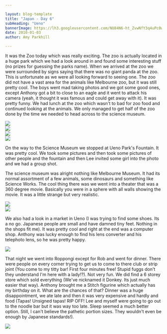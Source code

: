 ```yaml
---

layout: blog-template
title: "Japan - Day 6"
subHeading: "Ueno"
bannerImage: https://lh3.googleusercontent.com/NU84N6-ht_ZvwNfY3q4uPc0wusk6KScfYCxrRRulmKneemIMOMPc9ZetXAlF_OQfaoBNqJhi7azRccPkUV4VwI2V-u7w5GYNCaape6kuYa2Sl6HoIMV4c2HO42UpAqX6g1lhVy6d61F8-hdf4uhOpa7lO7NYJliBv58pWcxTuj7JBtkx7AqO4ESjtwwScl4s2xK04pfqJjqQ9JE_juPaPfk28wLm_AwPD8TB2eXzLJe6oE19R8r6OhdDW5TcrhE6Fqp5Te7_oO8mr2g246NYHDNsWySBehQII2a-KyXToy2owxcVNAP9npxNTWZ6btwnMCaW7nvB6YDzF_OjVQkyiFZlLtUUTM7O1DxF5dyoQeOImb86V0eLdjpZik-KyW4RsoQWIagPApcNrBfOcSmLWnMV81xfGtWym5JOZdFtpOiM3jLdhSjfy5evNVWtg8FMlVsYVVL0Ft_oM4y1BoAlRqctnK0dhC56MOrp2NLzxXIttOCBNl9RGcNAwoYUoCEJDLKNx9wcYBm8AhznB7U82y9tdjnw_yzVMl5PTtczVk5nSGlF_9z67C0RJwJ2lvQi_fsPtd-6IZ92QYWQ3q5mh8F4pn9fEj2kl_u4YztKUVlVQqgW=w1366-h196-no
date: 2010-01-03
author: Amy Parkhill

---
```

It was the Zoo today which was really exciting. The zoo is actually located in a huge park which we had a look around in and found some interesting stuff (no prizes for guessing the parks name). When we arrived at the zoo we were surrounded by signs saying that there was no giant panda at the zoo. This is unfortunate as we were all looking forward to seeing one. The zoo did not have a vast area for the animals like Melbourne zoo, but it was still pretty cool. The boys went mad taking photos and we got some good ones, except Anthony got a bit to close to an eagle and it went to attack his camera (yeah, it thought it was famous and could get away with it). It was pretty funny. We had lunch at the zoo which wasn't to bad for zoo food and continued looking at the animals. We only managed to get half of the zoo done by the time we needed to head across to the science museum.

<div class="center-image"><img src="https://3.bp.blogspot.com/-OYRgEsFo0Ng/WBbpM-aqPnI/AAAAAAAACcU/qod9u-3RBFADQsfjUw6pfqFjwOlgvcDngCEw/s320/dscf0966%255B1%255D.jpg" /></div>
<div class="center-image"><img src="https://4.bp.blogspot.com/-AJkuOdRjaEQ/WBbp36RTjfI/AAAAAAAACcg/Zp8aGEB60HoUIqHaZ7OI7uAMBnpyWU46gCEw/s320/dscf1031%255B1%255D.jpg" /></div>
<div class="center-image"><img src="https://4.bp.blogspot.com/-_dpWS7PCkKo/WBbqcdmlL-I/AAAAAAAACco/a7ZuCJNb4Bo2XkBv-IWiVcBPn-A5tDIvwCEw/s320/img_1492%255B1%255D.jpg" /></div>
<div class="center-image"><img src="https://1.bp.blogspot.com/-OaEB4V-LDkE/WBbq7AUOVTI/AAAAAAAACck/3yw9G3hnLG0WAe22vWBUsSKQSQ1_bdsawCEw/s320/img_1536%255B1%255D.jpg" /></div>

On the way to the Science Museum we stopped at Ueno Park's Fountain. It was pretty cool. We took some pictures and then took some pictures of other people and the fountain and then Lee invited some girl into the photo and we had a group shot. 

The science museum was alright nothing like Melbourne Museum. It had its normal assortment of a few animals, some dinosaurs and something like Science Works. The cool thing there was we went into a theater that was a 360 degree movie. Basically you were in a sphere with all walls showing the movie. It was a little strange but very realistic.

<div class="center-image"><img src="https://3.bp.blogspot.com/-5oQwEPTyXrc/WBbtTslVyrI/AAAAAAAACdE/XVKXM-VA_eoiamwjswtuDFqXBSdM6yrFQCLcB/s320/img_1662%255B1%255D.jpg" /></div>
<div class="center-image"><img src="https://4.bp.blogspot.com/-IRgiu_VfNgg/WBbuCZG8hpI/AAAAAAAACdM/8Q2cZjYnIN8p8TMwvGoaLBE1h8Vl0gvmQCLcB/s320/dscf1045%255B1%255D.jpg" /></div>

We also had a look in a market in Ueno (I was trying to find some shoes. Its a no go. Japanese people are small and have damned tiny feet. Nothing in the shops fit me). It was pretty cool and right at the end was a computer shop. Anthony was lucky enough to find his lens converter and his telephoto lens, so he was pretty happy.

<div class="center-image"><img src="https://2.bp.blogspot.com/-L_QWNEi0XXQ/WBbuE6UP9FI/AAAAAAAACdQ/Ls1OaMTTdEUnF1JvmCGhYkt-bEkZ29OJgCLcB/s320/dscf1051%255B1%255D.jpg" /></div>

That night we went into Roppongi except for Rob and went for dinner. There were people on every corner trying to get us to come to there club or strip joint (You come to my titty bar! First four minutes free! Stupid fuggs don't they understand I'm here with a lady!?). Not very fun. We did find a 6 storey store which sold everything (We've nicknamed it Donkey. Its just much easier that way). Anthony brought me a Stitch figurine which actually has my birthday on it. What are the chances of that? Dinner was a huge disappointment, we ate late and then it was very expensive and hardly and food (Tapas! Unsigned tapas! RIP OFF! Lee and myself were going to go out to the noodle bar but it was way too late. Sleep seemed a much better option. Still, I can't believe the pathetic portion sizes. They wouldn't even be enough by Japanese standards!).

<div class="center-image"><img src="https://1.bp.blogspot.com/-qlRCt1lbLc4/WBbu35-o4PI/AAAAAAAACdc/hKdjrtF0FwArzqVTgVloxPMySzvh6CV4gCLcB/s320/img_1734%255B1%255D.jpg" /></div>
